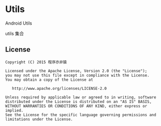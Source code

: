 # Utils
Android Utils

utils 集合








## License

	Copyright (C) 2015 程序亦非猿  
	 
	Licensed under the Apache License, Version 2.0 (the "License");  
	you may not use this file except in compliance with the License.  
	You may obtain a copy of the License at    
	
	   http://www.apache.org/licenses/LICENSE-2.0    
	
	Unless required by applicable law or agreed to in writing, software  
	distributed under the License is distributed on an "AS IS" BASIS,  
	WITHOUT WARRANTIES OR CONDITIONS OF ANY KIND, either express or implied.  
	See the License for the specific language governing permissions and  
	limitations under the License.  